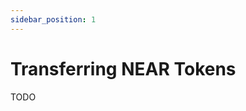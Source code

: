 ```yaml
---
sidebar_position: 1
---
```


# Transferring NEAR Tokens

<!-- Examples of sending NEAR from the contract -->

TODO
